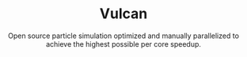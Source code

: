 <h1 align = "center"> Vulcan </h1> 

<div align = "center"> Open source particle simulation 
optimized and manually parallelized to achieve the highest 
possible per core speedup. </div>
